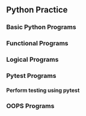 ## Python Practice
### Basic Python Programs
### Functional Programs
### Logical Programs
### Pytest Programs
#### Perform testing using pytest
### OOPS Programs
